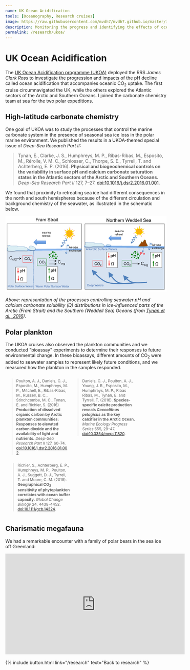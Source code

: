 ```yaml
---
name: UK Ocean Acidification
tools: [Oceanography, Research cruises]
image: https://raw.githubusercontent.com/mvdh7/mvdh7.github.io/master/images/ukoa/jr274sgeorgia.jpg
description: Monitoring the progress and identifying the effects of ocean acidification in sensitive polar regions.
permalink: /research/ukoa/
---
```


# UK Ocean Acidification

The [UK Ocean Acidification programme (UKOA)](https://www.oceanacidification.org.uk) deployed the RRS *James Clark Ross* to investigate the progression and impacts of the pH decline called ocean acidification that accompanies oceanic CO<sub>2</sub> uptake. The first cruise circumnavigated the UK, while the others explored the Atlantic sectors of the Arctic and Southern Oceans. I joined the carbonate chemistry team at sea for the two polar expeditions.

## High-latitude carbonate chemistry

One goal of UKOA was to study the processes that control the marine carbonate system in the presence of seasonal sea ice loss in the polar marine environment. We published the results in a UKOA-themed special issue of *Deep-Sea Research Part II:*

> Tynan, E., Clarke, J. S., Humphreys, M. P., Ribas-Ribas, M., Esposito, M., Rérolle, V. M. C., Schlosser, C., Thorpe, S. E., Tyrrell, T. and Achterberg, E. P. (2016). **Physical and biogeochemical controls on the variability in surface pH and calcium carbonate saturation states in the Atlantic sectors of the Arctic and Southern Oceans.** *Deep-Sea Research Part II* 127, 7–27. <a href="https://doi.org/10.1016/j.dsr2.2016.01.001">doi:10.1016/j.dsr2.2016.01.001</a>.

We found that proximity to retreating sea ice had different consequences in the north and south hemispheres because of the different circulation and background chemistry of the seawater, as illustrated in the schematic below.

<p class="text-center"><img src="https://raw.githubusercontent.com/mvdh7/mvdh7.github.io/master/images/ukoa/tynan-fig13.PNG" /></p>

<p class="text-center"><i>Above: representation of the processes controlling seawater pH and calcium carbonate solubility (Ω) distributions in ice-influenced parts of the Arctic (Fram Strait) and the Southern (Weddell Sea) Oceans (from <a href="https://doi.org/10.1016/j.dsr2.2016.01.001">Tynan et al., 2016</a>).</i></p>

## Polar plankton

The UKOA cruises also observed the plankton communities and we conducted "bioassay" experiments to determine their responses to future environmental change. In these bioassays, different amounts of CO<sub>2</sub> were added to seawater samples to represent likely future conditions, and we measured how the plankton in the samples responded.

<div style="display:flex; font-size:85%; flex-wrap:wrap">

<div style="padding-right:0.8%; width:33%; min-width:200px"><blockquote>
Poulton, A. J., Daniels, C. J., Esposito, M., Humphreys, M. P., Mitchell, E., Ribas-Ribas, M., Russell, B. C., Stinchcombe, M. C., Tynan, E. and Richier, S. (2016) <strong>Production of dissolved organic carbon by Arctic plankton communities: Responses to elevated carbon dioxide and the availability of light and nutrients.</strong> <em>Deep-Sea Research Part II</em> 127, 60–74. <a href="https://doi.org/10.1016/j.dsr2.2016.01.002">doi:10.1016/j.dsr2.2016.01.002</a>.
</blockquote></div>

<div style="padding-right:0.4%; padding-left:0.4%; width:33%; min-width:200px"><blockquote>
Daniels, C. J., Poulton, A. J., Young, J. R., Esposito, M., Humphreys, M. P., Ribas Ribas, M., Tynan, E. and Tyrrell, T. (2016). <strong>Species-specific calcite production reveals <i>Coccolithus pelagicus</i> as the key calcifier in the Arctic Ocean.</strong> <em>Marine Ecology Progress Series</em> 555, 29–47. <a href="https://doi.org/10.3354/meps11820">doi:10.3354/meps11820</a>.
</blockquote></div>

<div style="padding-left:0.8%; width:33%; min-width:200px"><blockquote>
Richier, S., Achterberg, E. P., Humphreys, M. P., Poulton, A. J., Suggett, D. J., Tyrrell, T. and Moore, C. M. (2018). <strong>Geographical CO<sub>2</sub> sensitivity of phytoplankton correlates with ocean buffer capacity.</strong> <em>Global Change Biology</em> 24, 4438-4452. <a href="https://doi.org/10.1111/gcb.14324">doi:10.1111/gcb.14324</a>.
</blockquote></div>

</div>

## Charismatic megafauna

We had a remarkable encounter with a family of polar bears in the sea ice off Greenland:

<p class="text-center">
<iframe width="560" height="315" src="https://www.youtube.com/embed/iYg5wyR3Tj0" frameborder="0" allow="accelerometer; autoplay; encrypted-media; gyroscope; picture-in-picture" allowfullscreen></iframe>
</p>



<p class="text-center">{% include button.html link="/research" text="Back to research" %}</p>
